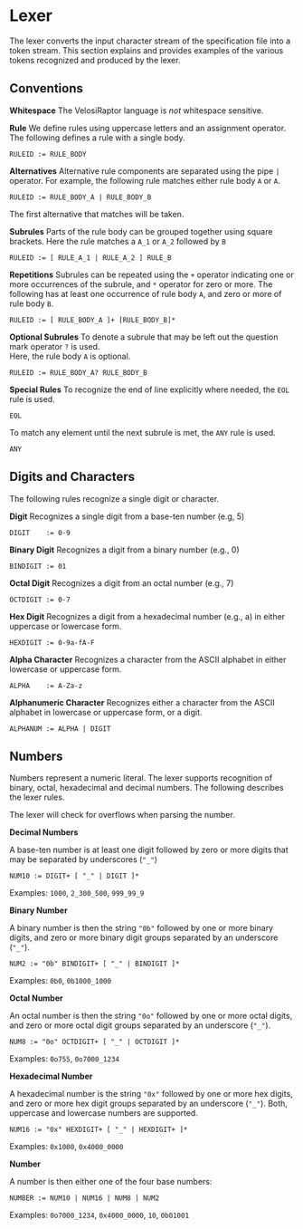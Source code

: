 # Lexer

The lexer converts the input character stream of the specification file into a token stream.
This section explains and provides examples of the various tokens recognized and produced
by the lexer.

## Conventions

**Whitespace**
The VelosiRaptor language is *not* whitespace sensitive.

**Rule**
We define rules using uppercase letters and an assignment operator.
The following defines a rule with a single body.

```
RULEID := RULE_BODY
```

**Alternatives**
Alternative rule components are separated using the pipe `|` operator.
For example, the following rule matches either rule body `A` or `A`.

```
RULEID := RULE_BODY_A | RULE_BODY_B
```
The first alternative that matches will be taken.

**Subrules**
Parts of the rule body can be grouped together using square brackets. Here the rule
matches a `A_1` or `A_2` followed by `B`
```
RULEID := [ RULE_A_1 | RULE_A_2 ] RULE_B
```

**Repetitions**
Subrules can be repeated using the `+` operator indicating one or more occurrences of the
subrule, and `*` operator for zero or more. The following has at least one occurrence of
rule body `A`, and zero or more of rule body `B`.
```
RULEID := [ RULE_BODY_A ]+ [RULE_BODY_B]*
```

**Optional Subrules**
To denote a subrule that may be left out the question mark operator `?` is used.\
Here, the rule body `A` is optional.
```
RULEID := RULE_BODY_A? RULE_BODY_B
```

**Special Rules**
To recognize the end of line explicitly where needed, the `EOL` rule is used.

```
EOL
```

To match any element until the next subrule is met, the `ANY` rule is used.
```
ANY
```



## Digits and Characters

The following rules recognize a single digit or character.


**Digit**
Recognizes a single digit from a base-ten number (e.g, 5)
```
DIGIT    := 0-9
```

**Binary Digit**
Recognizes a digit from a binary number (e.g., 0)
```
BINDIGIT := 01
```

**Octal Digit**
Recognizes a digit from an octal number (e.g., 7)
```
OCTDIGIT := 0-7
```

**Hex Digit**
Recognizes a digit from a hexadecimal number (e.g., a) in either uppercase or lowercase form.
```
HEXDIGIT := 0-9a-fA-F
```

**Alpha Character**
Recognizes a character from the ASCII alphabet in either lowercase or uppercase form.

```
ALPHA    := A-Za-z
```

**Alphanumeric Character**
Recognizes either a character from the ASCII alphabet in lowercase or uppercase form, or a digit.

```
ALPHANUM := ALPHA | DIGIT
```


## Numbers

Numbers represent a numeric literal. The lexer supports recognition of binary, octal,
hexadecimal and decimal numbers. The following describes the lexer rules.

The lexer will check for overflows when parsing the number.

**Decimal Numbers**


A base-ten number is at least one digit followed by zero or more
digits that may be separated by underscores (`"_"`)

```
NUM10 := DIGIT+ [ "_" | DIGIT ]*
```

Examples: `1000`, `2_300_500`, `999_99_9`


**Binary Number**

A binary number is then the string `"0b"` followed by one or more binary digits,
and zero or more binary digit groups separated by an underscore (`"_"`).
```
NUM2 := "0b" BINDIGIT+ [ "_" | BINDIGIT ]*
```

Examples: `0b0`, `0b1000_1000`

**Octal Number**

An octal number is then the string `"0o"` followed by one or more octal digits,
and zero or more octal digit groups separated by an underscore (`"_"`).

```
NUM8 := "0o" OCTDIGIT+ [ "_" | OCTDIGIT ]*
```

Examples: `0o755`, `0o7000_1234`

**Hexadecimal Number**

A hexadecimal number is the string `"0x"` followed by one or more hex digits,
and zero or more hex digit groups separated by an underscore (`"_"`). Both,
uppercase and lowercase numbers are supported.

```
NUM16 := "0x" HEXDIGIT+ [ "_" | HEXDIGIT+ ]*
```

Examples: `0x1000`, `0x4000_0000`

**Number**

A number is then either one of the four base numbers:

```
NUMBER := NUM10 | NUM16 | NUM8 | NUM2
```
Examples: `0o7000_1234`, `0x4000_0000`, `10`, `0b01001`